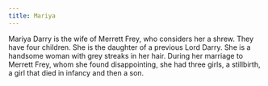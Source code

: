 ```yaml
---
title: Mariya
---
```


Mariya Darry is the wife of Merrett Frey, who considers her a shrew. They have four children. She is the daughter of a previous Lord Darry. She is a handsome woman with grey streaks in her hair. During her marriage to Merrett Frey, whom she found disappointing, she had three girls, a stillbirth, a girl that died in infancy and then a son. 



